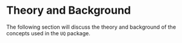 # Theory and Background

The following section will discuss the theory and background of the concepts used in the ``UQ`` package.

```{tableofcontents}
```
